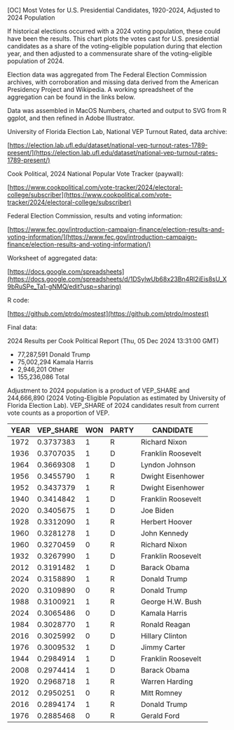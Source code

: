 [OC] Most Votes for U.S. Presidential Candidates, 1920-2024, Adjusted to 2024 Population

If historical elections occurred with a 2024 voting population, these could have been the results. This chart plots the votes cast for U.S. presidential candidates as a share of the voting-eligible population during that election year, and then adjusted to a commensurate share of the voting-eligible population of 2024. 

Election data was aggregated from The Federal Election Commission archives, with corroboration and missing data derived from the American Presidency Project and Wikipedia. A working spreadsheet of the aggregation can be found in the links below. 

Data was assembled in MacOS Numbers, charted and output to SVG from R ggplot, and then refined in Adobe Illustrator. 

University of Florida Election Lab, National VEP Turnout Rated, data archive:

[https://election.lab.ufl.edu/dataset/national-vep-turnout-rates-1789-present/](https://election.lab.ufl.edu/dataset/national-vep-turnout-rates-1789-present/)

Cook Political, 2024 National Popular Vote Tracker (paywall):

[https://www.cookpolitical.com/vote-tracker/2024/electoral-college/subscriber](https://www.cookpolitical.com/vote-tracker/2024/electoral-college/subscriber)

Federal Election Commission, results and voting information:

[https://www.fec.gov/introduction-campaign-finance/election-results-and-voting-information/](https://www.fec.gov/introduction-campaign-finance/election-results-and-voting-information/)

Worksheet of aggregated data:

[https://docs.google.com/spreadsheets](https://docs.google.com/spreadsheets/d/1DSylwUb68x23Bn4Rl2iEis8sU_X9bRuSPe_Ta1-gNMQ/edit?usp=sharing)

R code:

[https://github.com/ptrdo/mostest](https://github.com/ptrdo/mostest)

Final data:

2024 Results per Cook Political Report (Thu, 05 Dec 2024 13:31:00 GMT)
-  77,287,591 Donald Trump
-  75,002,294 Kamala Harris
-   2,946,201 Other
- 155,236,086 Total

Adjustment to 2024 population is a product of VEP_SHARE and 244,666,890 (2024 Voting-Eligible Population as estimated by University of Florida Election Lab). VEP_SHARE of 2024 candidates result from current vote counts as a proportion of VEP. 

|YEAR|VEP_SHARE|WON|PARTY|CANDIDATE         |
|----|---------|---|-----|------------------|
|1972|0.3737383|1  |R    |Richard Nixon     |
|1936|0.3707035|1  |D    |Franklin Roosevelt|
|1964|0.3669308|1  |D    |Lyndon Johnson    |
|1956|0.3455790|1  |R    |Dwight Eisenhower |
|1952|0.3437379|1  |R    |Dwight Eisenhower |
|1940|0.3414842|1  |D    |Franklin Roosevelt|
|2020|0.3405675|1  |D    |Joe Biden         |
|1928|0.3312090|1  |R    |Herbert Hoover    |
|1960|0.3281278|1  |D    |John Kennedy      |
|1960|0.3270459|0  |R    |Richard Nixon     |
|1932|0.3267990|1  |D    |Franklin Roosevelt|
|2012|0.3191482|1  |D    |Barack Obama      |
|2024|0.3158890|1  |R    |Donald Trump      |
|2020|0.3109890|0  |R    |Donald Trump      |
|1988|0.3100921|1  |R    |George H.W. Bush  |
|2024|0.3065486|0  |D    |Kamala Harris     |
|1984|0.3028770|1  |R    |Ronald Reagan     |
|2016|0.3025992|0  |D    |Hillary Clinton   |
|1976|0.3009532|1  |D    |Jimmy Carter      |
|1944|0.2984914|1  |D    |Franklin Roosevelt|
|2008|0.2974414|1  |D    |Barack Obama      |
|1920|0.2968718|1  |R    |Warren Harding    |
|2012|0.2950251|0  |R    |Mitt Romney       |
|2016|0.2894174|1  |R    |Donald Trump      |
|1976|0.2885468|0  |R    |Gerald Ford       |
